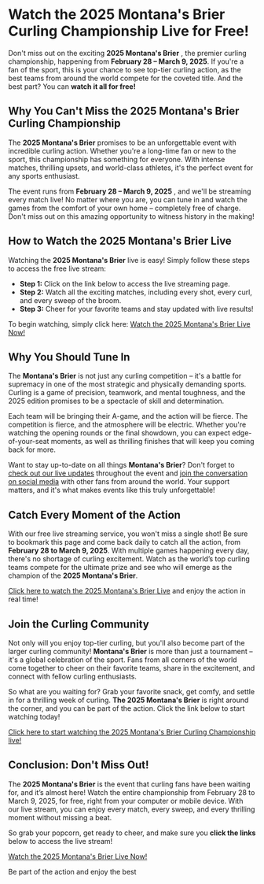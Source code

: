 # Watch the 2025 Montana's Brier Curling Championship Live for Free!

Don't miss out on the exciting **2025 Montana's Brier** , the premier curling championship, happening from **February 28 – March 9, 2025**. If you're a fan of the sport, this is your chance to see top-tier curling action, as the best teams from around the world compete for the coveted title. And the best part? You can **watch it all for free!**

## Why You Can't Miss the 2025 Montana's Brier Curling Championship

The **2025 Montana's Brier** promises to be an unforgettable event with incredible curling action. Whether you're a long-time fan or new to the sport, this championship has something for everyone. With intense matches, thrilling upsets, and world-class athletes, it's the perfect event for any sports enthusiast.

The event runs from **February 28 – March 9, 2025** , and we'll be streaming every match live! No matter where you are, you can tune in and watch the games from the comfort of your own home – completely free of charge. Don't miss out on this amazing opportunity to witness history in the making!

## How to Watch the 2025 Montana's Brier Live

Watching the **2025 Montana's Brier** live is easy! Simply follow these steps to access the free live stream:

- **Step 1:** Click on the link below to access the live streaming page.
- **Step 2:** Watch all the exciting matches, including every shot, every curl, and every sweep of the broom.
- **Step 3:** Cheer for your favorite teams and stay updated with live results!

To begin watching, simply click here: [Watch the 2025 Montana's Brier Live Now!](https://tinyurl.com/livestreamfreeo?st=2025montanasbrier&si=gh)

## Why You Should Tune In

The **Montana's Brier** is not just any curling competition – it's a battle for supremacy in one of the most strategic and physically demanding sports. Curling is a game of precision, teamwork, and mental toughness, and the 2025 edition promises to be a spectacle of skill and determination.

Each team will be bringing their A-game, and the action will be fierce. The competition is fierce, and the atmosphere will be electric. Whether you're watching the opening rounds or the final showdown, you can expect edge-of-your-seat moments, as well as thrilling finishes that will keep you coming back for more.

Want to stay up-to-date on all things **Montana's Brier**? Don't forget to [check out our live updates](https://tinyurl.com/livestreamfreeo?st=2025montanasbrier&si=gh) throughout the event and [join the conversation on social media](https://tinyurl.com/livestreamfreeo?st=2025montanasbrier&si=gh) with other fans from around the world. Your support matters, and it's what makes events like this truly unforgettable!

## Catch Every Moment of the Action

With our free live streaming service, you won't miss a single shot! Be sure to bookmark this page and come back daily to catch all the action, from **February 28 to March 9, 2025**. With multiple games happening every day, there's no shortage of curling excitement. Watch as the world’s top curling teams compete for the ultimate prize and see who will emerge as the champion of the **2025 Montana's Brier**.

[Click here to watch the 2025 Montana's Brier Live](https://tinyurl.com/livestreamfreeo?st=2025montanasbrier&si=gh) and enjoy the action in real time!

## Join the Curling Community

Not only will you enjoy top-tier curling, but you'll also become part of the larger curling community! **Montana's Brier** is more than just a tournament – it's a global celebration of the sport. Fans from all corners of the world come together to cheer on their favorite teams, share in the excitement, and connect with fellow curling enthusiasts.

So what are you waiting for? Grab your favorite snack, get comfy, and settle in for a thrilling week of curling. **The 2025 Montana's Brier** is right around the corner, and you can be part of the action. Click the link below to start watching today!

[Click here to start watching the 2025 Montana's Brier Curling Championship live!](https://tinyurl.com/livestreamfreeo?st=2025montanasbrier&si=gh)

## Conclusion: Don't Miss Out!

The **2025 Montana's Brier** is the event that curling fans have been waiting for, and it’s almost here! Watch the entire championship from February 28 to March 9, 2025, for free, right from your computer or mobile device. With our live stream, you can enjoy every match, every sweep, and every thrilling moment without missing a beat.

So grab your popcorn, get ready to cheer, and make sure you **click the links** below to access the live stream!

[Watch the 2025 Montana's Brier Live Now!](https://tinyurl.com/livestreamfreeo?st=2025montanasbrier&si=gh)

Be part of the action and enjoy the best
